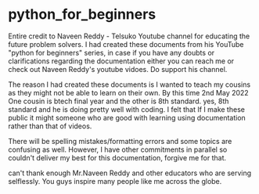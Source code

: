 # python_for_beginners
Entire credit to Naveen Reddy - Telsuko Youtube channel for educating the future problem solvers.
I had created these documents from his YouTube "python for beginners" series, in case if you have any doubts or clarifications regarding the documentation either you can reach me or check out Naveen Reddy's youtube vidoes. Do support his channel.

The reason I had created these documents is I wanted to teach my cousins as they might not be able to learn on their own. By this time 2nd May 2022 One cousin is btech final year and the other is 8th standard.
yes, 8th standard and he is doing pretty well with coding. I felt that If I make these public it might someone who are good with learning using documentation rather than that of videos.

There will be spelling mistakes/formatting errors and some topics are confusing as well. However, I have other commitments in parallel so couldn't deliver my best for this documentation, forgive me for that.

can't thank enough Mr.Naveen Reddy and other educators who are serving selflessly. You guys inspire many people like me across the globe.

